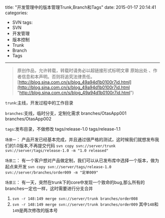 title: "开发管理中的版本管理Trunk,Branch和Tags"
date: 2015-01-17 20:14:41
categories:
- SVN
tags:
- SVN
- 开发管理
- 版本控制
- Trunk
- Branch
- Tags
---
>原创作品，允许转载，转载时请务必以超链接形式标明文章 原始出处 、作者信息和本声明。否则将追究法律责任。
>[http://blog.sina.com.cn/s/blog_49a94d1b0100r7id.html](http://blog.sina.com.cn/s/blog_49a94d1b0100r7id.html "http://blog.sina.com.cn/s/blog_49a94d1b0100r7id.html")

`trunk`:主线，开发过程中的工作目录

`branches`:支线，临时分支，定制化需求
branches/OtasApp001
branches/OtasApp002

`tags`:发布目录，不做修改
tags/release-1.0
tags/release-1.1

`场景一`：
产品开发已经基本完成，并且通过很严格的测试，这时候我们就想发布我们的1.0版本,不再提交代码
`svn copy svn://server/trunk svn://server/tags/release-1.0 -m "1.0 released"`

`场景二`：
有一个客户想对产品做定制，我们可以从已发布库中选择一个版本，做为起点来开发
`svn copy svn://server/tags/release-1.0 svn://server/branches/order009 -m "定单009"`

`场景三`：
有一天，突然在trunk下的core中发现一个致命的bug,那么所有的branches一定也一样，这时需要进行分支合并
1. `svn -r 148:149 merge svn://server/trunk branches/order008`
2. `svn -r 148:149 merge svn://server/trunk branches/order009`
其中`148`和`149`是两次修改的版本号
